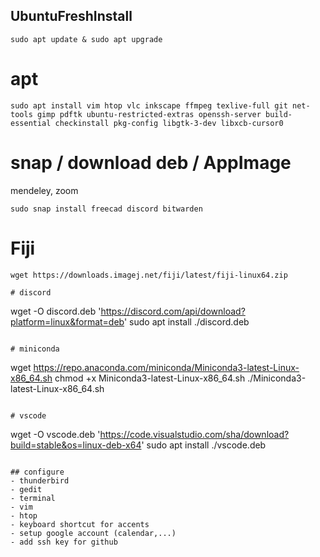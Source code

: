 ## UbuntuFreshInstall
```
sudo apt update & sudo apt upgrade
```
# apt

```
sudo apt install vim htop vlc inkscape ffmpeg texlive-full git net-tools gimp pdftk ubuntu-restricted-extras openssh-server build-essential checkinstall pkg-config libgtk-3-dev libxcb-cursor0
```

# snap / download deb / AppImage
mendeley, zoom

```
sudo snap install freecad discord bitwarden
```

# Fiji
```
wget https://downloads.imagej.net/fiji/latest/fiji-linux64.zip

# discord
```
 wget -O discord.deb 'https://discord.com/api/download?platform=linux&format=deb'
sudo apt install ./discord.deb
```

# miniconda
```
wget https://repo.anaconda.com/miniconda/Miniconda3-latest-Linux-x86_64.sh
chmod +x Miniconda3-latest-Linux-x86_64.sh
./Miniconda3-latest-Linux-x86_64.sh
```

# vscode
```
wget -O vscode.deb 'https://code.visualstudio.com/sha/download?build=stable&os=linux-deb-x64'
sudo apt install ./vscode.deb
```

## configure
- thunderbird
- gedit 
- terminal
- vim
- htop
- keyboard shortcut for accents
- setup google account (calendar,...)
- add ssh key for github
